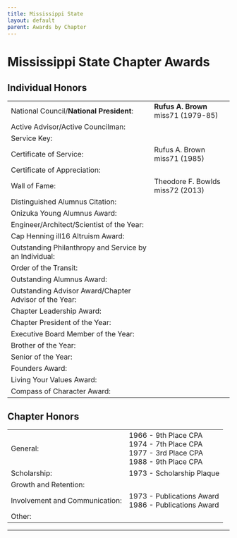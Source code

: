 ```yaml
---
title: Mississippi State
layout: default
parent: Awards by Chapter
---
```


<link rel="stylesheet" href="{{ '/assets/css/by_chapter.css' | relative_url }}">

# Mississippi State Chapter Awards

## Individual Honors

<table>
<tbody>

<tr>
<td>National Council/<b>National President</b>:</td>
<td><b>Rufus A. Brown</b> miss71 (1979-85)
</td></tr>

<tr>
<td>Active Advisor/Active Councilman:</td>
<td>
</td></tr>

<tr>
<td>Service Key:</td>
<td>
</td></tr>

<tr>
<td>Certificate of Service:</td>
<td>Rufus A. Brown miss71 (1985)
</td></tr>

<tr>
<td>Certificate of Appreciation:</td>
<td>
</td></tr>

<tr><td>Wall of Fame:</td>
<td>Theodore F. Bowlds miss72 (2013)
</td></tr>

<tr>
<td>Distinguished Alumnus Citation:</td>
<td>
</td></tr>

<tr>
<td>Onizuka Young Alumnus Award:</td>
<td>
</td></tr>

<tr>
<td>Engineer/Architect/Scientist of the Year:</td>
<td>
</td></tr>

<tr>
<td>Cap Henning ill16 Altruism Award:</td>
<td>
</td></tr>

<tr>
<td>Outstanding Philanthropy and Service by an Individual:</td>
<td>
</td></tr>

<tr>
<td>Order of the Transit:</td>
<td>
</td></tr>

<tr>
<td>Outstanding Alumnus Award:</td>
<td>
</td></tr>

<tr>
<td>Outstanding Advisor Award/Chapter Advisor of the Year:</td>
<td>
</td></tr>

<tr>
<td>Chapter Leadership Award:</td>
<td>
</td></tr>

<tr>
<td>Chapter President of the Year:</td>
<td>
</td></tr>

<tr>
<td>Executive Board Member of the Year:</td>
<td>
</td></tr>

<tr>
<td>Brother of the Year:</td>
<td>
</td></tr>

<tr>
<td>Senior of the Year:</td>
<td>
</td></tr>

<tr>
<td>Founders Award:</td>
<td>
</td></tr>

<tr>
<td>Living Your Values Award:</td>
<td>
</td></tr>

<tr>
<td>Compass of Character Award:</td>
<td>
</td></tr>

</tbody>
</table>

## Chapter Honors

<table>
<tbody>

<tr>
<td>General:</td>
<td>1966 - 9th Place CPA
<br>1974 - 7th Place CPA
<br>1977 - 3rd Place CPA
<br>1988 - 9th Place CPA
</td></tr>

<tr>
<td>Scholarship:</td>
<td>1973 - Scholarship Plaque
</td></tr>

<tr>
<td>Growth and Retention:</td>
<td>
</td></tr>

<tr>
<td>Involvement and Communication:</td>
<td>1973 - Publications Award
<br>1986 - Publications Award
</td></tr>

<tr>
<td>Other:</td>
<td>
</td></tr>

</tbody>
</table>

---
